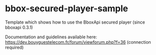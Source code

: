 bbox-secured-player-sample
==========================

Template which shows how to use the BboxApi secured player (since bboxapi 0.3.1)

Documentation and guidelines available here: https://dev.bouyguestelecom.fr/forum/viewforum.php?f=36 (connection required)
